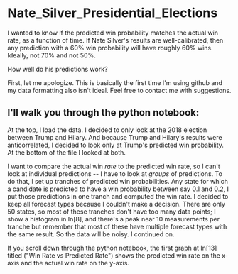 # Nate_Silver_Presidential_Elections

I wanted to know if the predicted win probability matches the actual win rate, as a function of time.  If Nate Silver's results are well-calibrated, then any prediction with a 60% win probability will have roughly 60% wins.  Ideally, not 70% and not 50%.

How well do his predictions work?

First, let me apologize.  This is basically the first time I'm using github and my data formatting also isn't ideal.  Feel free to contact me with suggestions.

## I'll walk you through the python notebook:

At the top, I load the data.  I decided to only look at the 2018 election between Trump and Hilary.  And because Trump and Hilary's results were anticorrelated, I decided to look only at Trump's predicted win probability.  At the bottom of the file I looked at both.

I want to compare the actual win *rate* to the predicted win rate, so I can't look at individual predictions -- I have to look at *groups* of predictions.  To do that, I set up tranches of predicted win probabilities.  Any state for which a candidate is predicted to have a win probability between say 0.1 and 0.2, I put those predictions in one tranch and computed the win rate.  I decided to keep all forecast types because I couldn't make a decision.  There are only 50 states, so most of these tranches don't have too many data points; I show a histogram in In[8], and there's a peak near 10 measurements per tranche but remember that most of these have multiple forecast types with the same result.  So the data will be noisy.  I continued on.

If you scroll down through the python notebook, the first graph at In[13] titled ("Win Rate vs Predicted Rate") shows the predicted win rate on the x-axis and the actual win rate on the y-axis.


